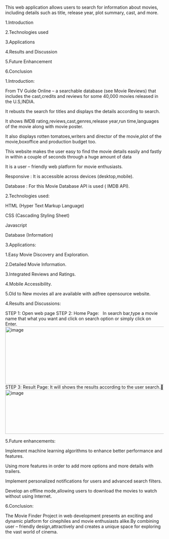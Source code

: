 This web application allows users to search for information about movies, including details such as title, release
year, plot summary, cast, and more.


1.Introduction

2.Technologies used

3.Applications

4.Results and Discussion

5.Future Enhancement

6.Conclusion




1.Introduction:


From TV Guide Online – a searchable database (see Movie Reviews) that includes the cast,credits and reviews for some 40,000 movies released in the U.S,INDIA.

It rebusts the search for titles and displays the details according to search.

It shows  IMDB rating,reviews,cast,genres,release year,run time,languages of the movie along with movie poster.

It also displays rotten tomatoes,writers and director of the movie,plot of the movie,boxoffice and production budget too.

This website makes the user easy to find the movie details easily and fastly in within a couple of seconds through a huge amount of data

It is a user – friendly web platform for movie enthusiasts.
 
Responsive : It is accessible across devices (desktop,mobile).

Database : For this Movie Database API is used ( IMDB API).


2.Technologies used:


HTML (Hyper Text Markup Language)

CSS (Cascading Styling Sheet)

Javascript

Database (Information)


3.Applications:


1.Easy Movie Discovery and Exploration.

2.Detailed Movie Information.

3.Integrated Reviews and Ratings.

4.Mobile Accessibility.

5.Old to New movies all are available with adfree opensource website.


4.Results and Discussions:


STEP 1: Open web page 
STEP 2:  Home Page:
   In search bar,type a movie name that what you want and click on search option or simply click on Enter.
<img width="1816" height="183" alt="image" src="https://github.com/user-attachments/assets/56e1cb8b-6a6b-4407-add1-e385fd776659" />
STEP 3: Result Page:
           It will shows the results according to the user search.
<img width="735" height="140" alt="image" src="https://github.com/user-attachments/assets/21ca7d5f-ba5c-4054-8b60-e20518d3c44f"/>


5.Future enhancements:


Implement machine learning algorithms to enhance better performance and features.

Using more features in order to add more options and more details with trailers.

Implement  personalized notifications for users and advanced search filters.

Develop an offline mode,allowing users to download the movies to watch without using Internet.


6.Conclusion:


The Movie Finder Project in web development presents an exciting and dynamic platform for cinephiles and movie enthusiasts alike.By combining user – friendly design,attractively and creates a unique space for exploring the vast world of cinema.











